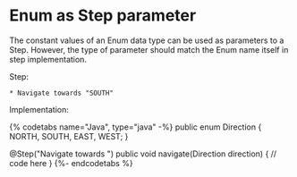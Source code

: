 # Enum as Step parameter

The constant values of an Enum data type can be used as parameters to a Step. However, the type of parameter should match the Enum name itself in step implementation.

Step:

```
* Navigate towards "SOUTH"
```

Implementation:

{% codetabs name="Java", type="java" -%}
public enum Direction {
    NORTH, SOUTH, EAST, WEST;
}

@Step("Navigate towards <direction>")
public void navigate(Direction direction) {
    // code here
}
{%- endcodetabs %}



